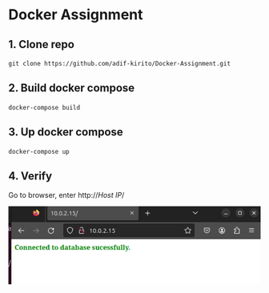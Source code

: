 # Docker Assignment

<!-- ----------------------------------------------------- -->
## 1. Clone repo

```
git clone https://github.com/adif-kirito/Docker-Assignment.git
```

## 2. Build docker compose

```
docker-compose build
```

## 3. Up docker compose

```
docker-compose up
```

## 4. Verify

Go to browser, enter http://*Host IP*/

![Alt text](https://github.com/adif-kirito/Docker-Assignment/blob/main/img/Capture.PNG)
